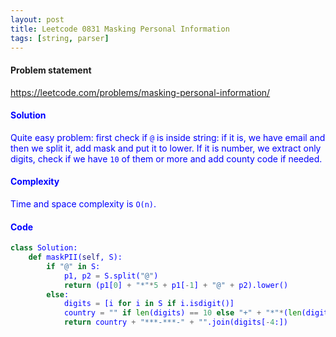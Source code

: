 ```yaml
---
layout: post
title: Leetcode 0831 Masking Personal Information
tags: [string, parser]
---
```


#### Problem statement

<a href="https://leetcode.com/problems/masking-personal-information/"> <font color = blue>https://leetcode.com/problems/masking-personal-information/

#### Solution
Quite easy problem: first check if `@` is inside string: if it is, we have email and then we split it, add mask and put it to lower. If it is number, we extract only digits, check if we have `10` of them or more and add county code if needed.

#### Complexity
Time and space complexity is `O(n)`.

#### Code
```python
class Solution:
    def maskPII(self, S):
        if "@" in S:
            p1, p2 = S.split("@")
            return (p1[0] + "*"*5 + p1[-1] + "@" + p2).lower()
        else:
            digits = [i for i in S if i.isdigit()]
            country = "" if len(digits) == 10 else "+" + "*"*(len(digits) - 10) + "-"
            return country + "***-***-" + "".join(digits[-4:])
```

